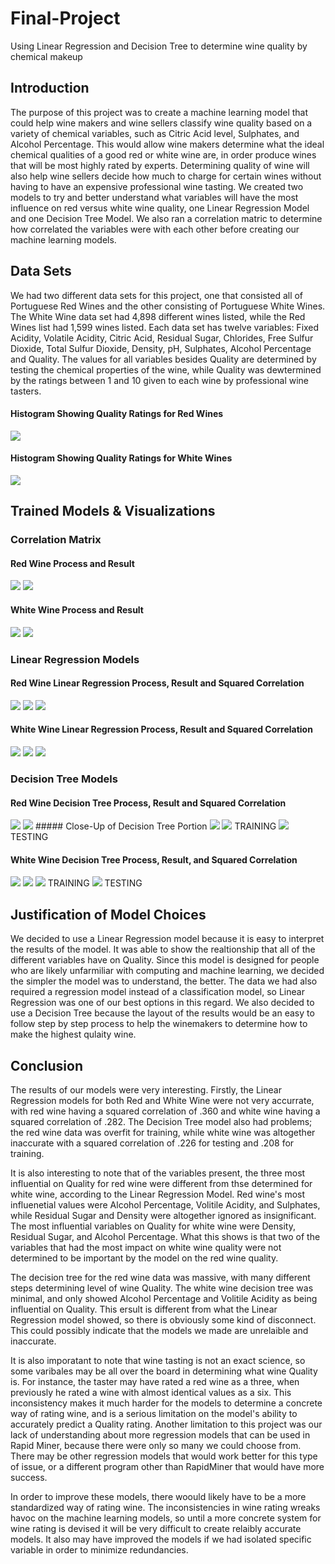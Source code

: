 # Final-Project
Using Linear Regression and Decision Tree to determine wine quality by chemical makeup

## Introduction
The purpose of this project was to create a machine learning model that could help wine makers and wine sellers classify wine quality based on a variety of chemical variables, such as Citric Acid level, Sulphates, and Alcohol Percentage. This would allow wine makers determine what the ideal chemical qualities of a good red or white wine are, in order produce wines that will be most highly rated by experts. Determining quality of wine will also help wine sellers decide how much to charge for certain wines without having to have an expensive professional wine tasting. We created two models to try and better understand what variables will have the most influence on red versus white wine quality, one Linear Regression Model and one Decision Tree Model. We also ran a correlation matric to determine how correlated the variables were with each other before creating our machine learning models. 
## Data Sets
We had two different data sets for this project, one that consisted all of Portuguese Red Wines and the other consisting of Portuguese White Wines. The White Wine data set had 4,898 different wines listed, while the Red Wines list had 1,599 wines listed. Each data set has twelve variables: Fixed Acidity, Volatile Acidity, Citric Acid, Residual Sugar, Chlorides, Free Sulfur Dioxide, Total Sulfur Dioxide, Density, pH, Sulphates, Alcohol Percentage and Quality. The values for all variables besides Quality are determined by testing the chemical properties of the wine, while Quality was dewtermined by the ratings between 1 and 10 given to each wine by professional wine tasters. 
#### Histogram Showing Quality Ratings for Red Wines
<img src="redwinehisto.PNG">

#### Histogram Showing Quality Ratings for White Wines
<img src="whitewinehisto.PNG">

## Trained Models & Visualizations 

### Correlation Matrix

#### Red Wine Process and Result
<img src="corr_matrix_process_rw.PNG">
<img src="corr_matrix_rw.PNG">

#### White Wine Process and Result
<img src="corr_matrix_process_ww.PNG">
<img src="corr_matrix_ww.PNG">

### Linear Regression Models

#### Red Wine Linear Regression Process, Result and Squared Correlation
<img src="linear_reg_process_rw.PNG">
<img src="linear_reg_rw.PNG">
<img src="lin_reg_sc_rw.PNG">

#### White Wine Linear Regression Process, Result and Squared Correlation
<img src="linear_reg_process_ww.PNG">
<img src="linear_reg_ww.PNG">
<img src="lin_reg_sc_ww.PNG">

### Decision Tree Models 

#### Red Wine Decision Tree Process, Result and Squared Correlation
<img src="decison_tree_process_rw.PNG">
<img src="decision_tree_rw.PNG">
##### Close-Up of Decision Tree Portion
<img src="decisiontree_section_rw.PNG">
<img src="squared_corr_train_dt_rw.PNG"> TRAINING
<img src="squared_corr_test_dt_rw.PNG"> TESTING

#### White Wine Decision Tree Process, Result, and Squared Correlation 
<img src="dec_tree_process_ww .PNG">
<img src="decision_tree_ww.PNG">
<img src="squarred_corr_train_dt_ww.PNG"> TRAINING
<img src="squared_corr_test_dt_ww.PNG"> TESTING

## Justification of Model Choices
We decided to use a Linear Regression model because it is easy to interpret the results of the model. It was able to show the realtionship that all of the different variables have on Quality. Since this model is designed for people who are likely unfarmiliar with computing and machine learning, we decided the simpler the model was to understand, the better. The data we had also required a regression model instead of a classification model, so Linear Regression was one of our best options in this regard. We also decided to use a Decision Tree because the layout of the results would be an easy to follow step by step process to help the winemakers to determine how to make the highest qulaity wine. 

## Conclusion
The results of our models were very interesting. Firstly, the Linear Regression models for both Red and White Wine were not very accurrate, with red wine having a squared correlation of .360 and white wine having a squared correlation of .282. The Decision Tree model also had problems; the red wine data was overfit for training, while white wine was altogether inaccurate with a squared correlation of .226 for testing and .208 for training. 

It is also interesting to note that of the variables present, the three most influential on Quality for red wine were different from thse determined for white wine, according to the Linear Regression Model. Red wine's most influenetial values were Alcohol Percentage, Volitile Acidity, and Sulphates, while Residual Sugar and Density were altogether ignored as insignificant. The most influential variables on Quality for white wine were Density, Residual Sugar, and Alcohol Percentage. What this shows is that two of the variables that had the most impact on white wine quality were not determined to be important by the model on the red wine quality. 

The decision tree for the red wine data was massive, with many different steps determining level of wine Quality. The white wine decision tree was minimal, and only showed Alcohol Percentage and Volitile Acidity as being influential on Quality. This ersult is different from what the Linear Regression model showed, so there is obviously some kind of disconnect. This could possibly indicate that the models we made are unrelaible and inaccurate. 

It is also imporatant to note that wine tasting is not an exact science, so some varibales may be all over the board in determining what wine Quality is. For instance, the taster may have rated a red wine as a three, when previously he rated a wine with almost identical values as a six. This inconsistency makes it much harder for the models to determine a concrete way of rating wine, and is a serious limitation on the model's ability to accurately predict a Quality rating. Another limitation to this project was our lack of understanding about more regression models that can be used in Rapid Miner, because there were only so many we could choose from. There may be other regression models that would work better for this type of issue, or a different program other than RapidMiner that would have more success. 

In order to improve these models, there woould likely have to be a more standardized way of rating wine. The inconsistencies in wine rating wreaks havoc on the machine learning models, so until a more concrete system for wine rating is devised it will be very difficult to create relaibly accurate models. It also may have improved the models if we had isolated specific variable in order to minimize redundancies. 
